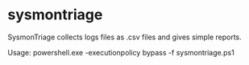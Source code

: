 # sysmontriage

SysmonTriage collects logs files as .csv files and gives simple reports.

Usage: powershell.exe -executionpolicy bypass -f sysmontriage.ps1
